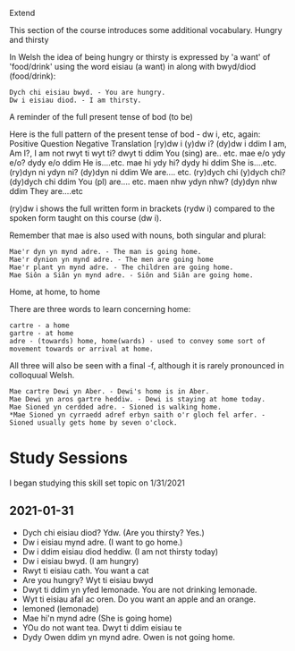 Extend

This section of the course introduces some additional vocabulary.
Hungry and thirsty

In Welsh the idea of being hungry or thirsty is expressed by 'a want' of 'food/drink' using the word eisiau (a want) in along with bwyd/diod (food/drink):

    Dych chi eisiau bwyd. - You are hungry.
    Dw i eisiau diod. - I am thirsty.

A reminder of the full present tense of bod (to be)

Here is the full pattern of the present tense of bod - dw i, etc, again:
Positive 	Question 	Negative 	Translation
[ry)dw i 	(y)dw i? 	(dy)dw i ddim 	I am, Am I?, I am not
rwyt ti 	wyt ti? 	dwyt ti ddim 	You (sing) are.. etc.
mae e/o 	ydy e/o? 	dydy e/o ddim 	He is....etc.
mae hi 	ydy hi? 	dydy hi ddim 	She is....etc.
(ry)dyn ni 	ydyn ni? 	(dy)dyn ni ddim 	We are.... etc.
(ry)dych chi 	(y)dych chi? 	(dy)dych chi ddim 	You (pl) are.... etc.
maen nhw 	ydyn nhw? 	(dy)dyn nhw ddim 	They are....etc

(ry)dw i shows the full written form in brackets (rydw i) compared to the spoken form taught on this course (dw i).

Remember that mae is also used with nouns, both singular and plural:

    Mae'r dyn yn mynd adre. - The man is going home.
    Mae'r dynion yn mynd adre. - The men are going home
    Mae'r plant yn mynd adre. - The children are going home.
    Mae Siôn a Siân yn mynd adre. - Siôn and Siân are going home.

Home, at home, to home

There are three words to learn concerning home:

    cartre - a home
    gartre - at home
    adre - (towards) home, home(wards) - used to convey some sort of movement towards or arrival at home.

All three will also be seen with a final -f, although it is rarely pronounced in colloquual Welsh.

    Mae cartre Dewi yn Aber. - Dewi's home is in Aber.
    Mae Dewi yn aros gartre heddiw. - Dewi is staying at home today.
    Mae Sioned yn cerdded adre. - Sioned is walking home.
    *Mae Sioned yn cyrraedd adref erbyn saith o'r gloch fel arfer. - Sioned usually gets home by seven o'clock.

# Study Sessions 
I began studying this skill set topic on 1/31/2021

## 2021-01-31
* Dych chi eisiau diod? Ydw. (Are you thirsty? Yes.)
* Dw i eisiau mynd adre. (I want to go home.)
* Dw i ddim eisiau diod heddiw. (I am not thirsty today)
* Dw i eisiau bwyd. (I am hungry)
* Rwyt ti eisiau cath. You want a cat
* Are you hungry?  Wyt ti eisiau bwyd 
* Dwyt ti ddim yn yfed lemonade. You are not drinking lemonade.
* Wyt ti eisiau afal ac oren. Do you want an apple and an orange.
* lemoned (lemonade)
* Mae hi'n mynd adre (She is going home)
* YOu do not want tea. Dwyt ti ddim eisiau te
* Dydy Owen ddim yn mynd adre. Owen is not going home.
